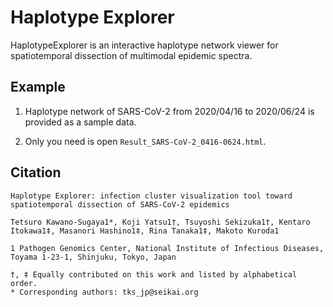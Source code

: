 # Haplotype Explorer

HaplotypeExplorer is an interactive haplotype network viewer for spatiotemporal dissection of multimodal epidemic spectra.

## Example 

1. Haplotype network of SARS-CoV-2 from 2020/04/16 to 2020/06/24 is provided as a sample data.

2. Only you need is open `Result_SARS-CoV-2_0416-0624.html`.

## Citation

```
Haplotype Explorer: infection cluster visualization tool toward spatiotemporal dissection of SARS-CoV-2 epidemics

Tetsuro Kawano-Sugaya1*, Koji Yatsu1†, Tsuyoshi Sekizuka1†, Kentaro Itokawa1‡, Masanori Hashino1‡, Rina Tanaka1‡, Makoto Kuroda1

1 Pathogen Genomics Center, National Institute of Infectious Diseases, Toyama 1-23-1, Shinjuku, Tokyo, Japan

†, ‡ Equally contributed on this work and listed by alphabetical order. 
* Corresponding authors: tks_jp@seikai.org
```

